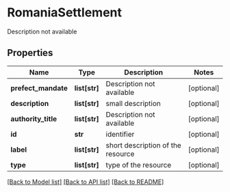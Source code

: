 # RomaniaSettlement

Description not available
## Properties
Name | Type | Description | Notes
------------ | ------------- | ------------- | -------------
**prefect_mandate** | **list[str]** | Description not available | [optional] 
**description** | **list[str]** | small description | [optional] 
**authority_title** | **list[str]** | Description not available | [optional] 
**id** | **str** | identifier | [optional] 
**label** | **list[str]** | short description of the resource | [optional] 
**type** | **list[str]** | type of the resource | [optional] 

[[Back to Model list]](../README.md#documentation-for-models) [[Back to API list]](../README.md#documentation-for-api-endpoints) [[Back to README]](../README.md)



